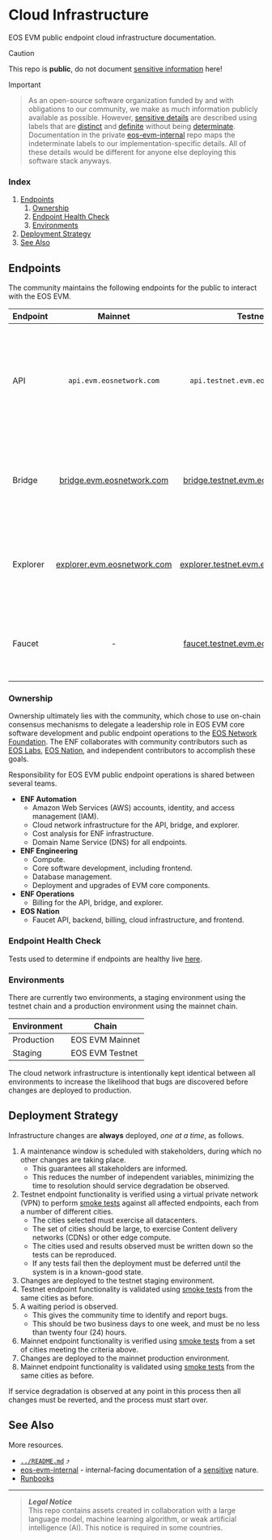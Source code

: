 # Cloud Infrastructure
EOS EVM public endpoint cloud infrastructure documentation.

> [!CAUTION]
> This repo is **public**, do not document [sensitive information](https://github.com/eosnetworkfoundation/engineering/blob/main/standards/secrets.md) here!

> [!IMPORTANT]
> > As an open-source software organization funded by and with obligations to our community, we make as much information publicly available as possible. However, [sensitive details](https://github.com/eosnetworkfoundation/engineering/blob/main/standards/secrets.md) are described using labels that are [distinct](https://en.wiktionary.org/wiki/distinct) and [definite](https://en.wiktionary.org/wiki/definite) without being [determinate](https://en.wiktionary.org/wiki/determinate). Documentation in the private [eos-evm-internal](https://github.com/eosnetworkfoundation/eos-evm-internal/tree/main/cloud) repo maps the indeterminate labels to our implementation-specific details. All of these details would be different for anyone else deploying this software stack anyways.

### Index
1. [Endpoints](#endpoints)
    1. [Ownership](#ownership)
    1. [Endpoint Health Check](#endpoint-health-check)
    1. [Environments](#environments)
1. [Deployment Strategy](#deployment-strategy)
1. [See Also](#see-also)

## Endpoints
The community maintains the following endpoints for the public to interact with the EOS EVM.

Endpoint | Mainnet | Testnet | Notes
--- | :---: | :---: | ---
API | `api.evm.eosnetwork.com` | `api.testnet.evm.eosnetwork.com` | RPC API for tools like [Frame](https://frame.sh), [MetaMask](https://metamask.io), and [Rabby](https://rabby.io) to interact with the EOS EVM without running a full node.
Bridge | [bridge.evm.eosnetwork.com](https://bridge.evm.eosnetwork.com) | [bridge.testnet.evm.eosnetwork.com](https://bridge.testnet.evm.eosnetwork.com) | Trustless bridge to move EOS tokens between the native chain and the EVM.
Explorer | [explorer.evm.eosnetwork.com](https://explorer.evm.eosnetwork.com) | [explorer.testnet.evm.eosnetwork.com](https://explorer.testnet.evm.eosnetwork.com) | Block explorer and transaction viewer, running a [fork](https://github.com/eosnetworkfoundation/blockscout) of [Blockscout](https://www.blockscout.com).
Faucet | - | [faucet.testnet.evm.eosnetwork.com](https://faucet.testnet.evm.eosnetwork.com) | Obtain EOS tokens for testing. The faucet is run by [EOS Nation](https://eosnation.io).

### Ownership
Ownership ultimately lies with the community, which chose to use on-chain consensus mechanisms to delegate a leadership role in EOS EVM core software development and public endpoint operations to the [EOS Network Foundation](https://eosnetwork.com). The ENF collaborates with community contributors such as [EOS Labs](https://www.eoslabs.io), [EOS Nation](https://eosnation.io), and independent contributors to accomplish these goals.

Responsibility for EOS EVM public endpoint operations is shared between several teams.
- **ENF Automation**
    - Amazon Web Services (AWS) accounts, identity, and access management (IAM).
    - Cloud network infrastructure for the API, bridge, and explorer.
    - Cost analysis for ENF infrastructure.
    - Domain Name Service (DNS) for all endpoints.
- **ENF Engineering**
    - Compute.
    - Core software development, including frontend.
    - Database management.
    - Deployment and upgrades of EVM core components.
- **ENF Operations**
    - Billing for the API, bridge, and explorer.
- **EOS Nation**
    - Faucet API, backend, billing, cloud infrastructure, and frontend.

### Endpoint Health Check
Tests used to determine if endpoints are healthy live [here](./endpoint-health-check.md).

### Environments
There are currently two environments, a staging environment using the testnet chain and a production environment using the mainnet chain.

Environment | Chain
--- | ---
Production | EOS EVM Mainnet
Staging | EOS EVM Testnet

The cloud network infrastructure is intentionally kept identical between all environments to increase the likelihood that bugs are discovered before changes are deployed to production.

## Deployment Strategy
Infrastructure changes are **always** deployed, _one at a time_, as follows.
1. A maintenance window is scheduled with stakeholders, during which no other changes are taking place.
    - This guarantees all stakeholders are informed.
    - This reduces the number of independent variables, minimizing the time to resolution should service degradation be observed.
1. Testnet endpoint functionality is verified using a virtual private network (VPN) to perform [smoke tests](../runbooks/endpoint-smoke-test.md) against all affected endpoints, each from a number of different cities.
    - The cities selected must exercise all datacenters.
    - The set of cities should be large, to exercise Content delivery networks (CDNs) or other edge compute.
    - The cities used and results observed must be written down so the tests can be reproduced.
    - If any tests fail then the deployment must be deferred until the system is in a known-good state.
1. Changes are deployed to the testnet staging environment.
1. Testnet endpoint functionality is validated using [smoke tests](../runbooks/endpoint-smoke-test.md) from the same cities as before.
1. A waiting period is observed.
    - This gives the community time to identify and report bugs.
    - This should be two business days to one week, and must be no less than twenty four (24) hours.
1. Mainnet endpoint functionality is verified using [smoke tests](../runbooks/endpoint-smoke-test.md) from a set of cities meeting the criteria above.
1. Changes are deployed to the mainnet production environment.
1. Mainnet endpoint functionality is validated using [smoke tests](../runbooks/endpoint-smoke-test.md) from the same cities as before.

If service degradation is observed at any point in this process then all changes must be reverted, and the process must start over.

## See Also
More resources.
- [`../README.md`](../README.md) ⤴
- [eos-evm-internal](https://github.com/eosnetworkfoundation/eos-evm-internal) - internal-facing documentation of a [sensitive](https://github.com/eosnetworkfoundation/engineering/blob/main/standards/secrets.md) nature.
- [Runbooks](../runbooks/README.md)

***
> **_Legal Notice_**  
> This repo contains assets created in collaboration with a large language model, machine learning algorithm, or weak artificial intelligence (AI). This notice is required in some countries.
